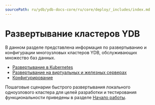 ```yaml
---
sourcePath: ru/ydb/ydb-docs-core/ru/core/deploy/_includes/index.md
---
```

# Развертывание кластеров YDB

В данном разделе представлена информация по развертыванию и конфигурации многоузловых кластеров YDB, обслуживающих множество баз данных.

- [Развертывание в Kubernetes](../orchestrated/concepts.md)
- [Развертывание на виртуальных и железных серверах](../manual/deploy-ydb-on-premises.md)
- [Конфигурирование](../configuration/config.md)

Пошаговые сценарии быстрого развертывания локального одноузлового кластера для целей разработки и тестирования функциональности приведены в разделе [Начало работы](../../getting_started/self_hosted/index.md).
